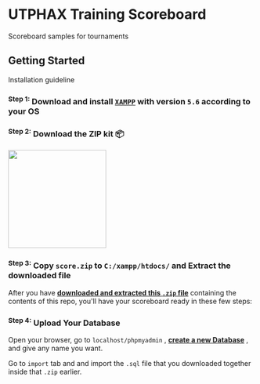# UTPHAX Training Scoreboard

Scoreboard samples for tournaments

## Getting Started

Installation guideline


### <sup>Step 1:</sup> Download and install __[`XAMPP`](https://www.apachefriends.org/download.html)__ with version `5.6` according to your OS


### <sup>Step 2:</sup> Download the ZIP kit 📦

[<img src="http://i.imgur.com/UVPZoM0.png" width="200">](https://github.com/neonexxa/scoreboard/score.zip)


### <sup>Step 3:</sup> Copy `score.zip` to `C:/xampp/htdocs/` and Extract the downloaded file

After you have __[downloaded and extracted this `.zip` file](https://github.com/aframevr/aframe-boilerplate/archive/master.zip)__ containing the contents of this repo, you'll have your scoreboard ready in these few steps:


### <sup>Step 4:</sup> Upload Your Database 

Open your browser, go to `localhost/phpmyadmin` , __[create a new Database](http://webvaultwiki.com.au/(S(iungfwenvz2f5c55pioeinil))/Default.aspx?Page=Create-Mysql-Database-User-Phpmyadmin&NS=&AspxAutoDetectCookieSupport=1)__ , and give any name you want. 

Go to `import` tab and and import the `.sql` file that you downloaded together inside that `.zip` earlier.


